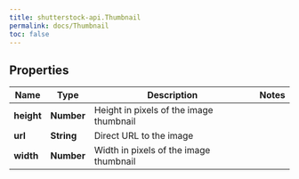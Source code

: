 ```yaml
---
title: shutterstock-api.Thumbnail
permalink: docs/Thumbnail
toc: false
---
```


## Properties

Name | Type | Description | Notes
------------ | ------------- | ------------- | -------------
**height** | **Number** | Height in pixels of the image thumbnail | 
**url** | **String** | Direct URL to the image | 
**width** | **Number** | Width in pixels of the image thumbnail | 


